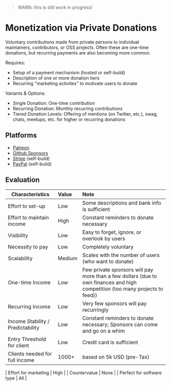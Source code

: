 > WARN: this is still work in progress!

# Monetization via Private Donations

Voluntary contributions made from private persons to individual maintainers, contributors, or OSS projects. Often these are one-time donations, but recurring payments are also becoming more common.

Requires:
* Setup of a payment mechanism (hosted or self-build)
* Description of one or more donation tiers
* Recurring "marketing activites" to motivate users to donate

Variants & Options:
* Single Donation: One-time contribution
* Recurring Donation: Monthly recurring contributions
* Tiered Donation Levels: Offering of mentions (on Twitter, etc.), swag, chats, meetups, etc. for higher or recurring donations

## Platforms
* [Patreon](https://www.patreon.com/)
* [Github Sponsors](https://github.com/sponsors)
* [Stripe](https://www.stripe.com/) (self-build)
* [PayPal](https://www.paypal.com/) (self-build)

## Evaluation

| Characteristics                   | Value  | Note |
| --------------------------------- |:------ |:---- |
| Effort to set-up                  | Low    | Some descriptions and bank info is sufficient
| Effort to maintain income         | High   | Constant reminders to donate necessary
| Visibility                        | Low    | Easy to forget, ignore, or overlook by users
| Necessity to pay                  | Low    | Completely voluntary
| Scalability                       | Medium | Scales with the number of users (who want to donate)
| One-time Income                   | Low    | Few private sponsors will pay more than a few dollars (due to own finances and high competition (too many projects to feed))
| Recurring Income                  | Low    | Very few sponsors will pay recurringly
| Income Stability / Predictability | Low    | Constant reminders to donate necessary; Sponsors can come and go on a whim
| Entry Threshold for client        | Low    | Credit card is sufficient
| Clients needed for full income    | 1000+  | based on 5k USD (pre-Tax)

| Effort for marketing              | High   | 
| Countervalue                      | None   | 
| Perfect for software type         | All    | 
